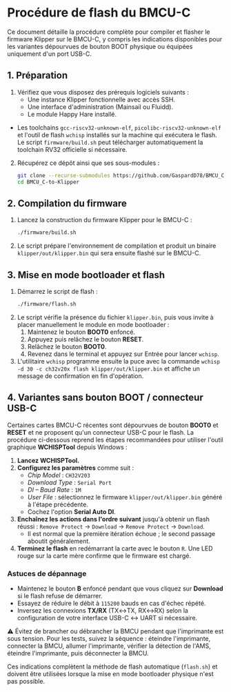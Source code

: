 # Procédure de flash du BMCU-C

Ce document détaille la procédure complète pour compiler et flasher le firmware Klipper sur le BMCU-C, y compris les indications disponibles pour les variantes dépourvues de bouton BOOT physique ou équipées uniquement d'un port USB-C.

## 1. Préparation

1. Vérifiez que vous disposez des prérequis logiciels suivants :
   - Une instance Klipper fonctionnelle avec accès SSH.
   - Une interface d'administration (Mainsail ou Fluidd).
   - Le module Happy Hare installé.
  - Les toolchains `gcc-riscv32-unknown-elf`, `picolibc-riscv32-unknown-elf` et l'outil de flash `wchisp` installés sur la machine qui exécutera le flash. Le script `firmware/build.sh` peut télécharger automatiquement la toolchain RV32 officielle si nécessaire.
2. Récupérez ce dépôt ainsi que ses sous-modules :
   ```bash
   git clone --recurse-submodules https://github.com/GaspardD78/BMCU_C-to-Klipper.git
   cd BMCU_C-to-Klipper
   ```

## 2. Compilation du firmware

1. Lancez la construction du firmware Klipper pour le BMCU-C :
   ```bash
   ./firmware/build.sh
   ```
2. Le script prépare l'environnement de compilation et produit un binaire `klipper/out/klipper.bin` qui sera ensuite flashé sur le BMCU-C.

## 3. Mise en mode bootloader et flash

1. Démarrez le script de flash :
   ```bash
   ./firmware/flash.sh
   ```
2. Le script vérifie la présence du fichier `klipper.bin`, puis vous invite à placer manuellement le module en mode bootloader :
   1. Maintenez le bouton **BOOT0** enfoncé.
   2. Appuyez puis relâchez le bouton **RESET**.
   3. Relâchez le bouton **BOOT0**.
   4. Revenez dans le terminal et appuyez sur Entrée pour lancer `wchisp`.
3. L'utilitaire `wchisp` programme ensuite la puce avec la commande `wchisp -d 30 -c ch32v20x flash klipper/out/klipper.bin` et affiche un message de confirmation en fin d'opération.

## 4. Variantes sans bouton BOOT / connecteur USB-C

Certaines cartes BMCU-C récentes sont dépourvues de bouton **BOOT0** et **RESET** et ne proposent qu'un connecteur USB-C pour le flash. La procédure ci-dessous reprend les étapes recommandées pour utiliser l'outil graphique **WCHISPTool** depuis Windows :

1. **Lancez WCHISPTool.**
2. **Configurez les paramètres** comme suit :
   - *Chip Model* : `CH32V203`
   - *Download Type* : `Serial Port`
   - *DI – Baud Rate* : `1M`
   - *User File* : sélectionnez le firmware `klipper/out/klipper.bin` généré à l'étape précédente.
   - Cochez l'option **Serial Auto DI**.
3. **Enchaînez les actions dans l'ordre suivant** jusqu'à obtenir un flash réussi : `Remove Protect` → `Download` → `Remove Protect` → `Download`.
   - Il est normal que la première itération échoue ; le second passage aboutit généralement.
4. **Terminez le flash** en redémarrant la carte avec le bouton `R`. Une LED rouge sur la carte mère confirme que le firmware est chargé.

### Astuces de dépannage

- Maintenez le bouton **B** enfoncé pendant que vous cliquez sur **Download** si le flash refuse de démarrer.
- Essayez de réduire le débit à `115200` bauds en cas d'échec répété.
- Inversez les connexions **TX/RX** (TX↔TX, RX↔RX) selon la configuration de votre interface USB-C ↔ UART si nécessaire.

⚠️ Évitez de brancher ou débrancher la BMCU pendant que l'imprimante est sous tension. Pour les tests, suivez la séquence : éteindre l'imprimante, connecter la BMCU, allumer l'imprimante, vérifier la détection de l'AMS, éteindre l'imprimante, puis déconnecter la BMCU.

Ces indications complètent la méthode de flash automatique (`flash.sh`) et doivent être utilisées lorsque la mise en mode bootloader physique n'est pas possible.
